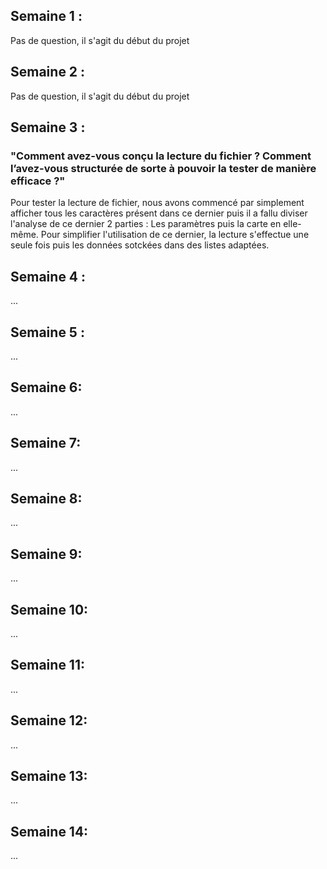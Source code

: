 ## Semaine 1 : 
Pas de question, il s'agit du début du projet

## Semaine 2 :
Pas de question, il s'agit du début du projet

## Semaine 3 :
### "Comment avez-vous conçu la lecture du fichier ? Comment l’avez-vous structurée de sorte à pouvoir la tester de manière efficace ?"
Pour tester la lecture de fichier, nous avons commencé par simplement afficher tous les caractères présent dans ce dernier puis il a fallu diviser l'analyse de ce dernier 2 parties : Les paramètres puis la carte en elle-même. Pour simplifier l'utilisation de ce dernier, la lecture s'effectue une seule fois puis les données sotckées dans des listes adaptées.

## Semaine 4 :
...

## Semaine 5 :
...

## Semaine 6:
...

## Semaine 7:
...

## Semaine 8:
...

## Semaine 9:
...

## Semaine 10:
...

## Semaine 11:
...

## Semaine 12:
...

## Semaine 13:
...

## Semaine 14:
...